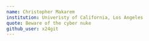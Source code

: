 ```yaml
---
name: Christopher Makarem 
institution: Univeristy of California, Los Angeles 
quote: Beware of the cyber nuke
github_user: x24git
---
```

